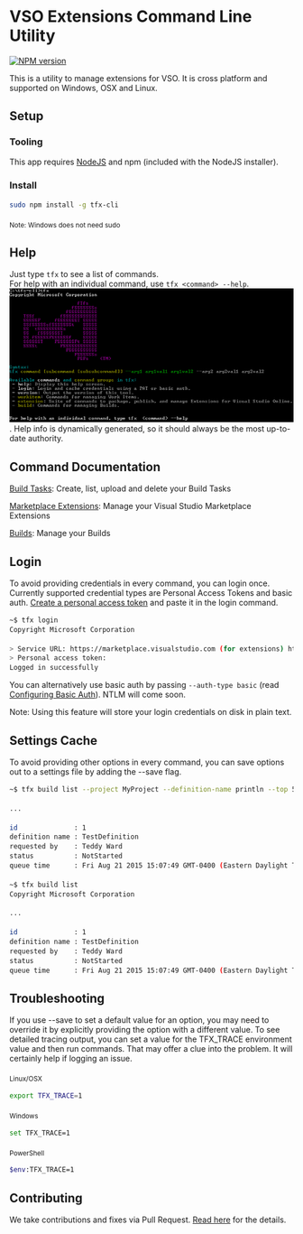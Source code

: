 # VSO Extensions Command Line Utility

[![NPM version](https://badge.fury.io/js/tfx-cli.png)](http://badge.fury.io/js/tfx-cli)

This is a utility to manage extensions for VSO.  It is cross platform and supported on Windows, OSX and Linux.

## Setup
### Tooling
This app requires [NodeJS](http://nodejs.org) and npm (included with the NodeJS installer).

### Install
```bash
sudo npm install -g tfx-cli
```
<sub>Note: Windows does not need sudo</sub>

## Help
Just type `tfx` to see a list of commands.    
For help with an individual command, use `tfx <command> --help`.
![tfs-cli](docs/tfx-cli.png "TFS cross platform command line"). Help info is dynamically generated, so it should always be the most up-to-date authority.

## Command Documentation
[Build Tasks](docs/buildtasks.md): Create, list, upload and delete your Build Tasks

[Marketplace Extensions](docs/appext.md): Manage your Visual Studio Marketplace Extensions

[Builds](docs/builds.md): Manage your Builds

## Login
To avoid providing credentials in every command, you can login once.
Currently supported credential types are Personal Access Tokens and basic auth.
[Create a personal access token](http://roadtoalm.com/2015/07/22/using-personal-access-tokens-to-access-visual-studio-online) and paste it in the login command.
```bash
~$ tfx login
Copyright Microsoft Corporation

> Service URL: https://marketplace.visualstudio.com (for extensions) https://youraccount.visualstudio.com/DefaultCollection (other)
> Personal access token: 
Logged in successfully
```

You can alternatively use basic auth by passing `--auth-type basic` (read [Configuring Basic Auth](docs/configureBasicAuth.md)).  NTLM will come soon.

Note: Using this feature will store your login credentials on disk in plain text.

## Settings Cache
To avoid providing other options in every command, you can save options out to a settings file by adding the --save flag.

```bash
~$ tfx build list --project MyProject --definition-name println --top 5 --save

...

id              : 1
definition name : TestDefinition
requested by    : Teddy Ward
status          : NotStarted
queue time      : Fri Aug 21 2015 15:07:49 GMT-0400 (Eastern Daylight Time)

~$ tfx build list
Copyright Microsoft Corporation

...

id              : 1
definition name : TestDefinition
requested by    : Teddy Ward
status          : NotStarted
queue time      : Fri Aug 21 2015 15:07:49 GMT-0400 (Eastern Daylight Time)
```

## Troubleshooting
If you use --save to set a default value for an option, you may need to override it by explicitly providing the option with a different value.
To see detailed tracing output, you can set a value for the TFX_TRACE environment value and then run commands.  That may offer a clue into the problem.  It will certainly help if logging an issue.

<sub>Linux/OSX</sub>
```bash
export TFX_TRACE=1
```

<sub>Windows</sub>
```bash
set TFX_TRACE=1
```

<sub>PowerShell</sub>
```bash
$env:TFX_TRACE=1
```

## Contributing

We take contributions and fixes via Pull Request.  [Read here](docs/contributions.md) for the details.
